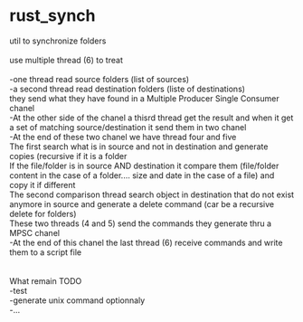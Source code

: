 # rust_synch
util to synchronize folders<br>
<br>
use multiple thread (6) to treat<br>
<br>
-one thread read source folders (list of sources)<br>
-a second thread read destination folders (liste of destinations)<br>
they send what they have found in a Multiple Producer Single Consumer chanel<br>
-At the other side of the chanel a thisrd thread get the result and when it get a set of matching source/destination it send them in two chanel<br>
-At the end of these two chanel we have thread four and five<br>
The first search what is in source and not in destination and generate copies (recursive if it is a folder<br>
If the file/folder is in source AND destination it compare them (file/folder content in the case of a folder.... size and date in the case of a file) and copy it if different<br>
The second comparison thread search object in destination that do not exist anymore in source and generate a delete command (car be a recursive delete for folders)<br>
These two threads (4 and 5) send the commands they generate thru a MPSC chanel<br>
-At the end of this chanel the last thread (6) receive commands and write them to a script file<br>
<br>
<br>
What remain TODO<br>
-test<br>
-generate unix command optionnaly<br>
-...<br>
